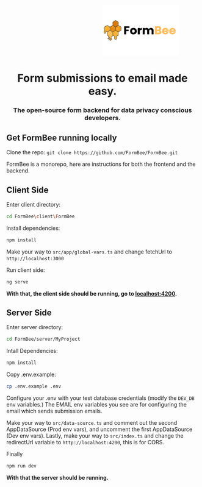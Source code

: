 <div align="center">
  <img src="https://github.com/FormBee/FormBee/blob/main/client/FormBee/src/assets/FormBee%20(1).png" alt="FormBee" width="200" style="margin-left:200px;"/>
<h1>Form submissions to email made easy.</h1>
<h3>The open-source form backend for data privacy conscious developers.</h3>
</div>




## Get FormBee running locally
Clone the repo: ```git clone https://github.com/FormBee/FormBee.git```

FormBee is a monorepo, here are instructions for both the frontend and the backend.

## Client Side

Enter client directory: 
```bash
cd FormBee\client\FormBee
```

Install dependencies: 
```bash
npm install
```

Make your way to ```src/app/global-vars.ts``` and change fetchUrl to ```http://localhost:3000```

Run client side: 
``` bash
ng serve
```

**With that, the client side should be running, go to [localhost:4200](http://localhost:4200).**
## Server Side

Enter server directory: 
```bash
cd FormBee/server/MyProject
```

Intall Dependencies: 
```bash
npm install
```

Copy .env.example: 
```bash
cp .env.example .env
```

Configure your .env with your test database credentials (modify the ```DEV_DB``` env variables.)
The EMAIL env variables you see are for configuring the email which sends submission emails.

Make your way to ```src/data-source.ts``` and comment out the second AppDataSource (Prod env vars), and uncomment the first AppDataSource (Dev env vars).
Lastly, make your way to ```src/index.ts``` and change the redirectUrl variable to ```http://localhost:4200```, this is for CORS.

Finally 
```bash
npm run dev
```

**With that the server should be running.**



